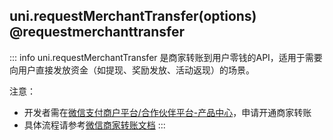 ## uni.requestMerchantTransfer(options) @requestmerchanttransfer

<!-- UTSAPIJSON.requestMerchantTransfer.description -->

::: info
uni.requestMerchantTransfer 是​商家转账到用户零钱的API，适用于需要向用户直接发放资金（如提现、奖励发放、活动返现）的场景。

注意：
  - 开发者需在[微信支付商户平台/合作伙伴平台-产品中心](https://pay.weixin.qq.com/)，申请开通商家转账
  - 具体流程请参考[微信商家转账文档](https://pay.weixin.qq.com/doc/v3/merchant/4012711988)
:::

<!-- UTSAPIJSON.requestMerchantTransfer.compatibility -->

<!-- UTSAPIJSON.requestMerchantTransfer.param -->

<!-- UTSAPIJSON.requestMerchantTransfer.returnValue -->

<!-- UTSAPIJSON.requestMerchantTransfer.tutorial -->

<!-- UTSAPIJSON.requestMerchantTransfer.example -->

<!-- UTSAPIJSON.general_type.name -->

<!-- UTSAPIJSON.general_type.param -->
